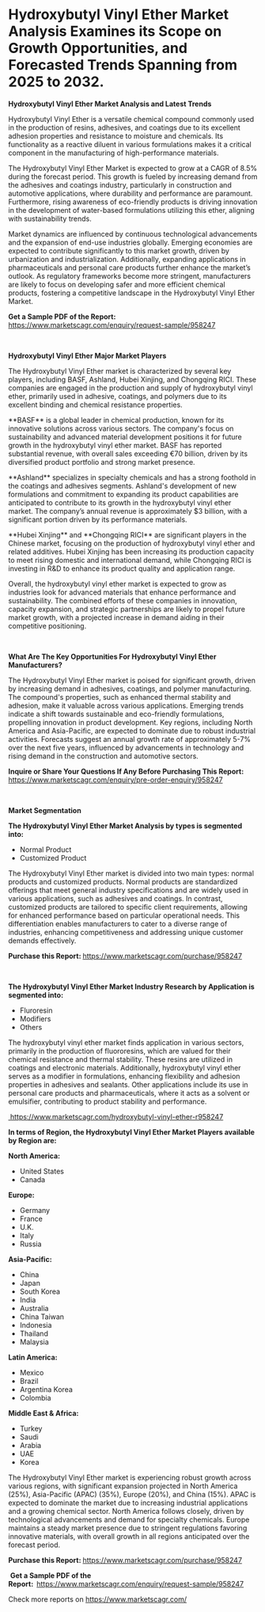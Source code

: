 <p><h1>Hydroxybutyl Vinyl Ether Market Analysis Examines its Scope on Growth Opportunities, and Forecasted Trends Spanning from 2025 to 2032.</h1></p><p><strong>Hydroxybutyl Vinyl Ether Market Analysis and Latest Trends</strong></p>
<p><p>Hydroxybutyl Vinyl Ether is a versatile chemical compound commonly used in the production of resins, adhesives, and coatings due to its excellent adhesion properties and resistance to moisture and chemicals. Its functionality as a reactive diluent in various formulations makes it a critical component in the manufacturing of high-performance materials.</p><p>The Hydroxybutyl Vinyl Ether Market is expected to grow at a CAGR of 8.5% during the forecast period. This growth is fueled by increasing demand from the adhesives and coatings industry, particularly in construction and automotive applications, where durability and performance are paramount. Furthermore, rising awareness of eco-friendly products is driving innovation in the development of water-based formulations utilizing this ether, aligning with sustainability trends.</p><p>Market dynamics are influenced by continuous technological advancements and the expansion of end-use industries globally. Emerging economies are expected to contribute significantly to this market growth, driven by urbanization and industrialization. Additionally, expanding applications in pharmaceuticals and personal care products further enhance the market’s outlook. As regulatory frameworks become more stringent, manufacturers are likely to focus on developing safer and more efficient chemical products, fostering a competitive landscape in the Hydroxybutyl Vinyl Ether Market.</p></p>
<p><strong>Get a Sample PDF of the Report:&nbsp;</strong> <a href="https://www.marketscagr.com/enquiry/request-sample/958247?utm_campaign=1909&utm_medium=2&utm_source=Github&utm_content=ia&utm_term=30012025&utm_id=hydroxybutyl-vinyl-ether">https://www.marketscagr.com/enquiry/request-sample/958247</a></p>
<p>&nbsp;</p>
<p><strong>Hydroxybutyl Vinyl Ether Major Market Players</strong></p>
<p><p>The Hydroxybutyl Vinyl Ether market is characterized by several key players, including BASF, Ashland, Hubei Xinjing, and Chongqing RICI. These companies are engaged in the production and supply of hydroxybutyl vinyl ether, primarily used in adhesive, coatings, and polymers due to its excellent binding and chemical resistance properties.</p><p>**BASF** is a global leader in chemical production, known for its innovative solutions across various sectors. The company's focus on sustainability and advanced material development positions it for future growth in the hydroxybutyl vinyl ether market. BASF has reported substantial revenue, with overall sales exceeding €70 billion, driven by its diversified product portfolio and strong market presence.</p><p>**Ashland** specializes in specialty chemicals and has a strong foothold in the coatings and adhesives segments. Ashland's development of new formulations and commitment to expanding its product capabilities are anticipated to contribute to its growth in the hydroxybutyl vinyl ether market. The company’s annual revenue is approximately $3 billion, with a significant portion driven by its performance materials.</p><p>**Hubei Xinjing** and **Chongqing RICI** are significant players in the Chinese market, focusing on the production of hydroxybutyl vinyl ether and related additives. Hubei Xinjing has been increasing its production capacity to meet rising domestic and international demand, while Chongqing RICI is investing in R&D to enhance its product quality and application range.</p><p>Overall, the hydroxybutyl vinyl ether market is expected to grow as industries look for advanced materials that enhance performance and sustainability. The combined efforts of these companies in innovation, capacity expansion, and strategic partnerships are likely to propel future market growth, with a projected increase in demand aiding in their competitive positioning.</p></p>
<p>&nbsp;</p>
<p><strong>What Are The Key Opportunities For Hydroxybutyl Vinyl Ether Manufacturers?</strong></p>
<p><p>The Hydroxybutyl Vinyl Ether market is poised for significant growth, driven by increasing demand in adhesives, coatings, and polymer manufacturing. The compound's properties, such as enhanced thermal stability and adhesion, make it valuable across various applications. Emerging trends indicate a shift towards sustainable and eco-friendly formulations, propelling innovation in product development. Key regions, including North America and Asia-Pacific, are expected to dominate due to robust industrial activities. Forecasts suggest an annual growth rate of approximately 5-7% over the next five years, influenced by advancements in technology and rising demand in the construction and automotive sectors.</p></p>
<p><strong>Inquire or Share Your Questions If Any Before Purchasing This Report:</strong> <a href="https://www.marketscagr.com/enquiry/pre-order-enquiry/958247?utm_campaign=1909&utm_medium=2&utm_source=Github&utm_content=ia&utm_term=30012025&utm_id=hydroxybutyl-vinyl-ether">https://www.marketscagr.com/enquiry/pre-order-enquiry/958247</a></p>
<p>&nbsp;</p>
<p><strong>Market Segmentation</strong></p>
<p><strong>The Hydroxybutyl Vinyl Ether Market Analysis by types is segmented into:</strong></p>
<p><ul><li>Normal Product</li><li>Customized Product</li></ul></p>
<p><p>The Hydroxybutyl Vinyl Ether market is divided into two main types: normal products and customized products. Normal products are standardized offerings that meet general industry specifications and are widely used in various applications, such as adhesives and coatings. In contrast, customized products are tailored to specific client requirements, allowing for enhanced performance based on particular operational needs. This differentiation enables manufacturers to cater to a diverse range of industries, enhancing competitiveness and addressing unique customer demands effectively.</p></p>
<p><strong>Purchase this Report:&nbsp;</strong><a href="https://www.marketscagr.com/purchase/958247?utm_campaign=1909&utm_medium=2&utm_source=Github&utm_content=ia&utm_term=30012025&utm_id=hydroxybutyl-vinyl-ether">https://www.marketscagr.com/purchase/958247</a></p>
<p>&nbsp;</p>
<p><strong>The Hydroxybutyl Vinyl Ether Market Industry Research by Application is segmented into:</strong></p>
<p><ul><li>Fluroresin</li><li>Modifiers</li><li>Others</li></ul></p>
<p><p>The hydroxybutyl vinyl ether market finds application in various sectors, primarily in the production of fluororesins, which are valued for their chemical resistance and thermal stability. These resins are utilized in coatings and electronic materials. Additionally, hydroxybutyl vinyl ether serves as a modifier in formulations, enhancing flexibility and adhesion properties in adhesives and sealants. Other applications include its use in personal care products and pharmaceuticals, where it acts as a solvent or emulsifier, contributing to product stability and performance.</p></p>
<p><a href="https://www.marketscagr.com/hydroxybutyl-vinyl-ether-r958247?utm_campaign=1909&utm_medium=2&utm_source=Github&utm_content=ia&utm_term=30012025&utm_id=hydroxybutyl-vinyl-ether">&nbsp;https://www.marketscagr.com/hydroxybutyl-vinyl-ether-r958247</a></p>
<p><strong>In terms of Region, the Hydroxybutyl Vinyl Ether Market Players available by Region are:</strong></p>
<p>
    <p> <strong> North America: </strong>
        <ul>
            <li>United States</li>
            <li>Canada</li>
        </ul>
        </p> 
    <p> <strong> Europe: </strong>
        <ul>
            <li>Germany</li>
            <li>France</li>
            <li>U.K.</li>
            <li>Italy</li>
            <li>Russia</li>
        </ul>
        </p> 
    <p> <strong> Asia-Pacific: </strong>
        <ul>
            <li>China</li>
            <li>Japan</li>
            <li>South Korea</li>
            <li>India</li>
            <li>Australia</li>
            <li>China Taiwan</li>
            <li>Indonesia</li>
            <li>Thailand</li>
            <li>Malaysia</li>
        </ul>
        </p> 
    <p> <strong> Latin America: </strong>
        <ul>
            <li>Mexico</li>
            <li>Brazil</li>
            <li>Argentina Korea</li>
            <li>Colombia</li>
        </ul>
        </p> 
    <p> <strong> Middle East & Africa: </strong>
        <ul>
            <li>Turkey</li>
            <li>Saudi</li>
            <li>Arabia</li>
            <li>UAE</li>
            <li>Korea</li>
        </ul>
    </p>
    </p>
<p><p>The Hydroxybutyl Vinyl Ether market is experiencing robust growth across various regions, with significant expansion projected in North America (25%), Asia-Pacific (APAC) (35%), Europe (20%), and China (15%). APAC is expected to dominate the market due to increasing industrial applications and a growing chemical sector. North America follows closely, driven by technological advancements and demand for specialty chemicals. Europe maintains a steady market presence due to stringent regulations favoring innovative materials, with overall growth in all regions anticipated over the forecast period.</p></p>
<p><strong>Purchase this Report: </strong><a href="https://www.marketscagr.com/purchase/958247?utm_campaign=1909&utm_medium=2&utm_source=Github&utm_content=ia&utm_term=30012025&utm_id=hydroxybutyl-vinyl-ether">https://www.marketscagr.com/purchase/958247</a></p>
<p>&nbsp;<strong>Get a Sample PDF of the Report:&nbsp;&nbsp;</strong><a href="https://www.marketscagr.com/enquiry/request-sample/958247?utm_campaign=1909&utm_medium=2&utm_source=Github&utm_content=ia&utm_term=30012025&utm_id=hydroxybutyl-vinyl-ether">https://www.marketscagr.com/enquiry/request-sample/958247</a></p>
<p><strong></strong></p>
<p>Check more reports on <a href="https://www.marketscagr.com/?utm_campaign=1909&utm_medium=2&utm_source=Github&utm_content=ia&utm_term=30012025&utm_id=hydroxybutyl-vinyl-ether">https://www.marketscagr.com/</a></p>